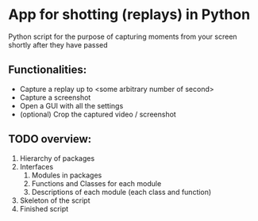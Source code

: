 # App for shotting (replays) in Python
Python script for the purpose of capturing moments from your screen shortly after they have passed 


## Functionalities:
* Capture a replay up to \<some arbitrary number of second\>
* Capture a screenshot
* Open a GUI with all the settings
* (optional) Crop the captured video / screenshot


## TODO overview:
1. Hierarchy of packages
2. Interfaces
   1. Modules in packages
   2. Functions and Classes for each module
   3. Descriptions of each module (each class and function)
3. Skeleton of the script
4. Finished script

